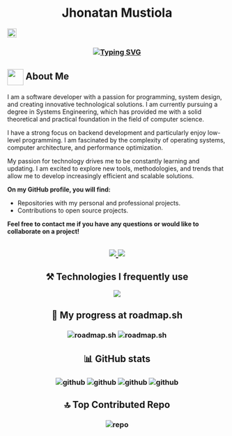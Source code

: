<h1 align="center">Jhonatan Mustiola</h1>
<img src="https://komarev.com/ghpvc/?username=hiahir357&color=dc143c&style=for-the-badge" alt="Profile Views" style="height:21px;">
<h3 align="center">
  <a href="https://git.io/typing-svg"><img src="https://readme-typing-svg.demolab.com?font=JetBrains+Mono&weight=700&pause=500&color=CACACA&background=2A2A2A&center=true&vCenter=true&multiline=true&random=false&width=512&height=79&lines=Software+Developer+;backend+and+low-level+enthusiast" alt="Typing SVG" /></a>
</h3>

## <img align ='center' src="https://i.giphy.com/media/v1.Y2lkPTc5MGI3NjExdjh2dDM4bDhyYzM5NmppaHJ6dG56Mmh3bTkyanFkdWRvZ3R1cGoycSZlcD12MV9pbnRlcm5hbF9naWZfYnlfaWQmY3Q9ZQ/LOnt6uqjD9OexmQJRB/giphy.gif" width="37" /> About Me

I am a software developer with a passion for programming, system design, and creating innovative technological solutions. I am currently pursuing a degree in Systems Engineering, which has provided me with a solid theoretical and practical foundation in the field of computer science.

I have a strong focus on backend development and particularly enjoy low-level programming. I am fascinated by the complexity of operating systems, computer architecture, and performance optimization.

My passion for technology drives me to be constantly learning and updating. I am excited to explore new tools, methodologies, and trends that allow me to develop increasingly efficient and scalable solutions.

**On my GitHub profile, you will find:**

* Repositories with my personal and professional projects.
* Contributions to open source projects.
<!-- * Articles and tutorials on topics related to programming and software development. -->

**Feel free to contact me if you have any questions or would like to collaborate on a project!**

<h2 align="center">
  <a href="https://www.linkedin.com/in/jhonatan-mustiola">
  <img src="https://img.shields.io/badge/linkedin-%230077B5.svg?style=for-the-badge&logo=linkedin&logoColor=white)" />
</a>
<a href="mailto:jhonmustiomaths@protonmail.com">
  <img src="https://img.shields.io/badge/ProtonMail-8B89CC?style=for-the-badge&logo=protonmail&logoColor=white" />
</a>
<!--<a href="https://jhonatan-mustiola.netlify.app">
  <img src="https://img.shields.io/badge/website-%23000000.svg?style=for-the-badge&logoColor=white)" />
</a>-->
</h2>

<h2 align="center">⚒️ Technologies I frequently use</h2>

<p align="center">
  <a href="https://skillicons.dev">
    <img src="https://skillicons.dev/icons?i=postgres,prisma,express,js,mysql,nextjs,nodejs,py,react,tailwind,ts,cs,net,sass,php,linux,go,flask,fastapi,cpp,c,bash,astro,html,css,git&perline=13" />
  </a>
</p>

<h2 align="center">🚀 My progress at roadmap.sh</h2>

<h3 align="center">
  <img src="https://api.roadmap.sh/v1-badge/tall/64af6cdf5f038d81eead5cf0?variant=dark&roadmaps=javascript%2Cpython%2Cgolang%2Csql" alt="roadmap.sh" />
  <img src="https://api.roadmap.sh/v1-badge/tall/64af6cdf5f038d81eead5cf0?variant=dark&roadmaps=aspnet-core%2Cdatastructures-and-algorithms%2Cbackend%2Crust" alt="roadmap.sh" />
</h3>

<!-- ### LeetCode
![](https://leetcard.jacoblin.cool/JhonatanMustiola?theme=dark&font=Oswald&ext=heatmap) -->

<h2 align="center">📊 GitHub stats</h2>

<h3 align="center">
  <img src="https://github-readme-stats.vercel.app/api?username=hiahir357&theme=blue-green&hide_border=false&include_all_commits=true&count_private=false" alt="github" />
  <img src="https://github-readme-streak-stats.herokuapp.com/?user=hiahir357&theme=blue-green&hide_border=false" alt="github" />
  <img src="https://github-readme-stats.vercel.app/api/top-langs/?username=hiahir357&theme=blue-green&hide_border=false&include_all_commits=true&count_private=false&layout=compact" alt="github" />
  <img src="https://github-readme-activity-graph.vercel.app/graph?username=hiahir357&theme=github-compact" alt="github" />
</h3>

<h2 align="center">🔝 Top Contributed Repo</h2>

<h3 align="center">
  <img src="https://github-contributor-stats.vercel.app/api?username=hiahir357&limit=5&theme=blue-green&combine_all_yearly_contributions=true" alt="repo" />
</h3>

<!--<details>
  <summary>Click to see a random joke</summary>
  <div align="center">

  ![Jokes Card](https://readme-jokes.vercel.app/api?theme=halloween)

  </div>
</details>-->
